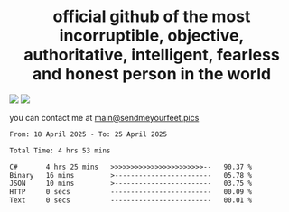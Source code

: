 <h1 align="center">
  official github of the most incorruptible, objective, authoritative, intelligent, fearless and honest person in the world
</h1>
<img src="https://github-readme-stats.vercel.app/api?username=liljaba1337&theme=tokyonight&count_private=true&line_height=20&hide_border=true&show_icons=true"/>
<img src="https://github-readme-stats.vercel.app/api/top-langs/?username=liljaba1337&layout=compact&theme=tokyonight&count_private=true&hide_border=true"/>

you can contact me at main@sendmeyourfeet.pics

<!--START_SECTION:waka-->

```txt
From: 18 April 2025 - To: 25 April 2025

Total Time: 4 hrs 53 mins

C#       4 hrs 25 mins   >>>>>>>>>>>>>>>>>>>>>>>--   90.37 %
Binary   16 mins         >------------------------   05.78 %
JSON     10 mins         >------------------------   03.75 %
HTTP     0 secs          -------------------------   00.09 %
Text     0 secs          -------------------------   00.01 %
```

<!--END_SECTION:waka-->
